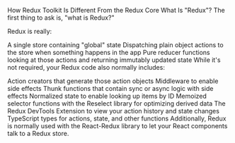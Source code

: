 How Redux Toolkit Is Different From the Redux Core
What Is "Redux"?
The first thing to ask is, "what is Redux?"

Redux is really:

A single store containing "global" state
Dispatching plain object actions to the store when something happens in the app
Pure reducer functions looking at those actions and returning immutably updated state
While it's not required, your Redux code also normally includes:

Action creators that generate those action objects
Middleware to enable side effects
Thunk functions that contain sync or async logic with side effects
Normalized state to enable looking up items by ID
Memoized selector functions with the Reselect library for optimizing derived data
The Redux DevTools Extension to view your action history and state changes
TypeScript types for actions, state, and other functions
Additionally, Redux is normally used with the React-Redux library to let your React components talk to a Redux store.
